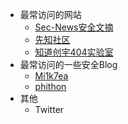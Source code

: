 - 最常访问的网站
  - [Sec-News安全文摘](http://wiki.ioin.in/)
  - [先知社区](https://xz.aliyun.com/)
  - [知道创宇404实验室](https://paper.seebug.org/)
- 最常访问的一些安全Blog
  - [Mi1k7ea](https://www.mi1k7ea.com/)
  - [phithon](https://www.leavesongs.com/)
- 其他
  - Twitter
